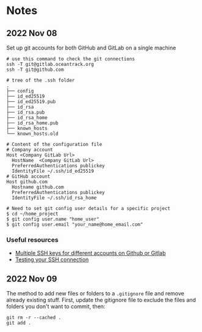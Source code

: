 # Notes
## 2022 Nov 08
Set up git accounts for both GitHub and GitLab on a single machine
```
# use this command to check the git connections
ssh -T git@gitlab.oceantrack.org
ssh -T git@github.com

# tree of the .ssh folder
.
├── config
├── id_ed25519
├── id_ed25519.pub
├── id_rsa
├── id_rsa.pub
├── id_rsa_home
├── id_rsa_home.pub
├── known_hosts
└── known_hosts.old

# Content of the configuration file
# Company account
Host <Company GitLab Url>
  HostName  <Company GitLab Url>
  PreferredAuthentications publickey
  IdentityFile ~/.ssh/id_ed25519
# GitHub account
Host github.com
  Hostname github.com
  PreferredAuthentications publickey
  IdentityFile ~/.ssh/id_rsa_home

# Need to set git config user details for a specific project
$ cd ~/home_project
$ git config user.name "home_user"
$ git config user.email "your_name@home_email.com" 
```
### Useful resources
- [Multiple SSH keys for different accounts on Github or Gitlab](https://coderwall.com/p/7smjkq/multiple-ssh-keys-for-different-accounts-on-github-or-gitlab)
- [Testing your SSH connection](https://docs.github.com/en/authentication/connecting-to-github-with-ssh/testing-your-ssh-connection)

## 2022 Nov 09
The method to add new files or folders to a `.gitignore` file and remove already existing stuff.
First, update the gitignore file to exclude the files and folders you don't want to commit, then:
```
git rm -r --cached .
git add .
```